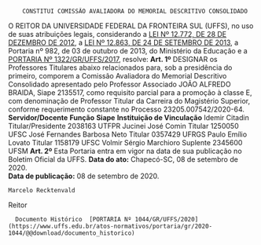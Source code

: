         CONSTITUI COMISSÃO AVALIADORA DO MEMORIAL DESCRITIVO CONSOLIDADO  

 O REITOR DA UNIVERSIDADE FEDERAL DA FRONTEIRA SUL (UFFS), no uso de suas atribuições legais, considerando a [LEI Nº 12.772, DE 28 DE DEZEMBRO DE 2012](http://www.planalto.gov.br/ccivil_03/_ato2011-2014/2012/lei/l12772.htm), a [LEI Nº 12.863, DE 24 DE SETEMBRO DE 2013](http://www.planalto.gov.br/ccivil_03/_ato2011-2014/2013/Lei/L12863.htm), a Portaria nº 982, de 03 de outubro de 2013, do Ministério da Educação e a [PORTARIA Nº 1322/GR/UFFS/2017](https://www.uffs.edu.br/atos-normativos/portaria/gr/2017-1322), resolve:   **Art. 1º**  DESIGNAR os Professores Titulares abaixo relacionados para, sob a presidência do primeiro, comporem a Comissão Avaliadora do Memorial Descritivo Consolidado apresentado pelo Professor Associado JOÃO ALFREDO BRAIDA, Siape 2135517, como requisito parcial para a promoção à classe E, com denominação de Professor Titular da Carreira do Magistério Superior, conforme requerimento constante no Processo 23205.007542/2020-64.     **Servidor/Docente**   **Função**   **Siape**   **Instituição de Vinculação**     Idemir Citadin   Titular/Presidente   2038163   UTFPR     Jucinei José Comin   Titular   1250050   UFSC     José Fernandes Barbosa Neto   Titular   0357429   UFRGS     Paulo Emílio Lovato   Titular   1158179   UFSC     Volmir Sérgio Marchioro   Suplente   2345600   UFSM       **Art. 2º**  Esta Portaria entra em vigor na data de sua publicação no Boletim Oficial da UFFS.        **Data do ato:** Chapecó-SC, 08 de setembro de 2020.   
 **Data de publicação:**  08 de setembro de 2020. 

    Marcelo Recktenvald   
 Reitor 

      Documento Histórico  [PORTARIA Nº 1044/GR/UFFS/2020](https://www.uffs.edu.br/atos-normativos/portaria/gr/2020-1044/@@download/documento_historico)     
      
